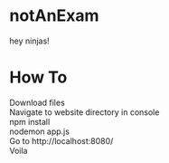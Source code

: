 # notAnExam
hey ninjas!

# How To
Download files <br>
Navigate to website directory in console <br>
npm install <br>
nodemon app.js <br>
Go to http://localhost:8080/ <br>
Voila
